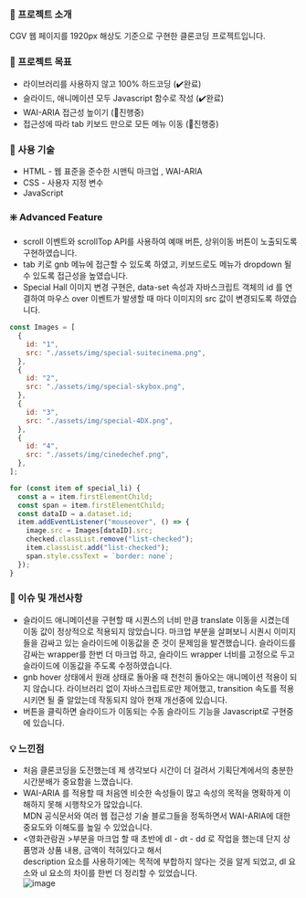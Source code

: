 ### **📍 프로젝트 소개**

CGV 웹 페이지를 1920px 해상도 기준으로 구현한 클론코딩 프로젝트입니다.

### **🚀 프로젝트 목표**

- 라이브러리를 사용하지 않고 100% 하드코딩 (✔️완료)
- 슬라이드, 애니메이션 모두 Javascript 함수로 작성 (✔️완료)
- WAI-ARIA 접근성 높이기 (👣진행중)
- 접근성에 따라 tab 키보드 만으로 모든 메뉴 이동 (👣진행중)

### **🔩 사용 기술**

- HTML - 웹 표준을 준수한 시맨틱 마크업 , WAI-ARIA
- CSS - 사용자 지정 변수
- JavaScript

### ❇️ Advanced Feature

- scroll 이벤트와 scrollTop API를 사용하여 예매 버튼, 상위이동 버튼이 노출되도록 구현하였습니다.
- tab 키로 gnb 메뉴에 접근할 수 있도록 하였고, 키보드로도 메뉴가 dropdown 될 수 있도록 접근성을 높였습니다.
- Special Hall 이미지 변경 구현은, data-set 속성과 자바스크립트 객체의 id 를 연결하여 마우스 over 이벤트가 발생할 때 마다 이미지의 src 값이 변경되도록 하였습니다.

```jsx
const Images = [
  {
    id: "1",
    src: "./assets/img/special-suitecinema.png",
  },
  {
    id: "2",
    src: "./assets/img/special-skybox.png",
  },
  {
    id: "3",
    src: "./assets/img/special-4DX.png",
  },
  {
    id: "4",
    src: "./assets/img/cinedechef.png",
  },
];

for (const item of special_li) {
  const a = item.firstElementChild;
  const span = item.firstElementChild;
  const dataID = a.dataset.id;
  item.addEventListener("mouseover", () => {
    image.src = Images[dataID].src;
    checked.classList.remove("list-checked");
    item.classList.add("list-checked");
    span.style.cssText = `border: none`;
  });
}
```

### **💭 이슈 및 개선사항**

- 슬라이드 애니메이션을 구현할 때 시퀀스의 너비 만큼 translate 이동을 시켰는데 이동 값이 정상적으로 적용되지 않았습니다. 마크업 부분을 살펴보니 시퀀시 이미지들을 감싸고 있는  슬라이드에 이동값을 준 것이 문제임을 발견했습니다. 슬라이드를 감싸는 wrapper를 한번 더 마크업 하고,  슬라이드 wrapper 너비를 고정으로 두고 슬라이드에 이동값을 주도록 수정하였습니다.
- gnb hover 상태에서 원래 상태로 돌아올 때 천천히 돌아오는 애니메이션 적용이 되지 않습니다. 라이브러리 없이 자바스크립트로만 제어했고, transition 속도를 적용시키면 될 줄 알았는데 작동되지 않아 현재 개선중에 있습니다.
- 버튼을 클릭하면 슬라이드가 이동되는 수동 슬라이드 기능을 Javascript로 구현중에 있습니다.

### 💡 느낀점
- 처음 클론코딩을 도전했는데 제 생각보다 시간이 더 걸려서 기획단계에서의 충분한 시간분배가 중요함을 느꼈습니다.
- WAI-ARIA 를 적용할 때 처음엔 비슷한 속성들이 많고 속성의 목적을 명확하게 이해하지 못해 시행착오가 많았습니다. <br>
  MDN 공식문서와 여러 웹 접근성 기술 블로그들을 정독하면서 WAI-ARIA에 대한 중요도와 이해도를 높일 수 있었습니다.
- <영화관람권 >부분을 마크업 할 때 초반에 dl - dt - dd 로 작업을 했는데 단지 상품명과 상품 내용, 금액이 적혀있다고 해서<br>
  description 요소를 사용하기에는 목적에 부합하지 않다는 것을 알게 되었고, dl 요소와 ul 요소의 차이를 한번 더 정리할 수 있었습니다.<br>
  ![image](https://user-images.githubusercontent.com/86298249/184577684-0574dfec-ef3c-4094-ac88-83e2ca54d788.png)

